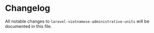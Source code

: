 # Changelog

All notable changes to `laravel-vietnamese-administrative-units` will be documented in this file.
